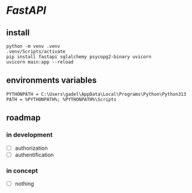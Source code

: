 # _FastAPI_

## install
```
python -m venv .venv
.venv/Scripts/activate
pip install fastapi sqlalchemy psycopg2-binary uvicorn
uvicorn main:app --reload
```
## environments variables
```
PYTHONPATH = C:\Users\gadel\AppData\Local\Programs\Python\Python313
PATH = %PYTHONPATH%; %PYTHONPATH%\Scripts
```

## roadmap
### in development
- [ ] authorization
- [ ] authentification

### in concept
- [ ] nothing